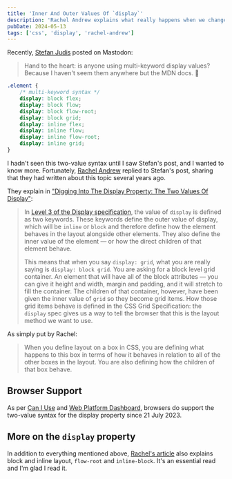 ```yaml
---
title: 'Inner And Outer Values Of `display`'
description: 'Rachel Andrew explains what really happens when we change the value of `display` on an element in light of the two-value syntax.'
pubDate: 2024-05-13
tags: ['css', 'display', 'rachel-andrew']
---
```


Recently, [Stefan Judis](https://front-end.social/@stefan/112426743422409016) posted on Mastodon:

> Hand to the heart: is anyone using multi-keyword display values? Because I haven't seem them anywhere but the MDN docs. 🫣

```css
.element {
	/* multi-keyword syntax */
	display: block flex;
	display: block flow;
	display: block flow-root;
	display: block grid;
	display: inline flex;
	display: inline flow;
	display: inline flow-root;
	display: inline grid;
}
```

I hadn't seen this two-value syntax until I saw Stefan's post, and I wanted to know more. Fortunately, [Rachel Andrew](https://rachelandrew.co.uk/) replied to Stefan's post, sharing that they had written about this topic several years ago.

They explain in ["Digging Into The Display Property: The Two Values Of Display"](https://www.smashingmagazine.com/2019/04/display-two-value/):

> In [Level 3 of the Display specification](https://www.w3.org/TR/css-display-3), the value of `display` is defined as two keywords. These keywords define the outer value of display, which will be `inline` or `block` and therefore define how the element behaves in the layout alongside other elements. They also define the inner value of the element — or how the direct children of that element behave.
>
> This means that when you say `display: grid`, what you are really saying is `display: block grid`. You are asking for a block level grid container. An element that will have all of the block attributes — you can give it height and width, margin and padding, and it will stretch to fill the container. The children of that container, however, have been given the inner value of `grid` so they become grid items. How those grid items behave is defined in the CSS Grid Specification: the `display` spec gives us a way to tell the browser that this is the layout method we want to use.

As simply put by Rachel:

> When you define layout on a box in CSS, you are defining what happens to this box in terms of how it behaves in relation to all of the other boxes in the layout. You are also defining how the children of that box behave.

## Browser Support

As per [Can I Use](https://caniuse.com/?search=display%20multi) and [Web Platform Dashboard](https://webstatus.dev/features/two-value-display?q=display), browsers do support the two-value syntax for the display property since 21 July 2023.

## More on the `display` property

In addition to everything mentioned above, [Rachel's article](https://www.smashingmagazine.com/2019/04/display-two-value/) also explains block and inline layout, `flow-root` and `inline-block`. It's an essential read and I'm glad I read it.
